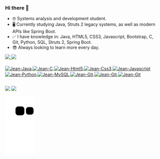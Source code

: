### Hi there 👋

<!--
**Jeanjulio96/Jeanjulio96** is a ✨ _special_ ✨ repository because its `README.md` (this file) appears on your GitHub profile.-->

+ 🤓 Systems analysis and development student.
+ 🖥️ Currently studying Java, Struts 2 legacy systems, as well as modern APIs like Spring Boot.
+ ✅ I have knowledge in: Java, HTML5, CSS3, Javascript, Bootstrap, C, Git, Python, SQL, Struts 2, Spring Boot.
+ 😎 Always looking to learn more every day.

<div>
  <a href="https://github.com/Jeanjulio96">
  <img height="180em" src="https://github-readme-stats.vercel.app/api?username=Jeanjulio96&show_icons=true&theme=tokyonight&include_all_commits=true&count_private=true"/>
  <img height="180em" src="https://github-readme-stats.vercel.app/api/top-langs/?username=Jeanjulio96&layout=compact&langs_count=16&theme=tokyonight"/>
</div>
  
  <div style="display: inline_block"><br>
  <img align="center" alt="Jean-Java" height="40" width="50" src="https://cdn.jsdelivr.net/gh/devicons/devicon/icons/java/java-original-wordmark.svg"/>
   <img align="center" alt="Jean-C" height="30" width="40" src="https://cdn.jsdelivr.net/gh/devicons/devicon/icons/c/c-original.svg"/>
  <img align="center" alt="Jean-Html5" height="30" width="40" src="https://cdn.jsdelivr.net/gh/devicons/devicon/icons/html5/html5-original-wordmark.svg" >
  <img align="center" alt="Jean-Css3" height="30" width="40" src="https://cdn.jsdelivr.net/gh/devicons/devicon/icons/css3/css3-plain-wordmark.svg"/>
  <img align="center" alt="Jean-Javascript" height="30" width="40" src="https://cdn.jsdelivr.net/gh/devicons/devicon/icons/javascript/javascript-plain.svg"/>
  <img align="center" alt="Jean-Python" height="30" width="40" src="https://cdn.jsdelivr.net/gh/devicons/devicon/icons/python/python-original-wordmark.svg"/>
   <img align="center" alt="Jean-MySQL" height="50" width="60" src="https://cdn.jsdelivr.net/gh/devicons/devicon/icons/mysql/mysql-original-wordmark.svg"/>
  <img align="center" alt="Jean-Git" height="40" width="50" src="https://cdn.jsdelivr.net/gh/devicons/devicon/icons/git/git-plain-wordmark.svg"/>
  <img align="center" alt="Jean-Git" height="40" width="50" src="https://cdn.jsdelivr.net/gh/devicons/devicon/icons/spring/spring-original-wordmark.svg"/>
   <img align="center" alt="Jean-Git" height="40" width="50" src="https://cdn.jsdelivr.net/gh/devicons/devicon/icons/bootstrap/bootstrap-original-wordmark.svg" />
          
          
 
  ##

  <div>
     
  <a href="https://www.linkedin.com/in/jeanjulioferreira/" target="_blank"><img src="https://img.shields.io/badge/-LinkedIn-%230077B5?style=for-the-badge&logo=linkedin&logoColor=white" target="_blank"></a>
  <a href = "jeanjulioferreira@gmail.com"><img src="https://img.shields.io/badge/Gmail-D14836?style=for-the-badge&logo=gmail&logoColor=white" target="_blank"></a>
</div>

![Snake animation](https://github.com/rafaballerini/rafaballerini/blob/output/github-contribution-grid-snake.svg)
 

